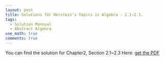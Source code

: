 ```yaml
---
layout: post
title: Solutions for Herstein's Topics in Algebra - 2.1~2.3.
tags:
  - Solution Mannual
  - Abstract Algebra
use_math: true
comments: true
---
```

You can find the solution for Chapter2, Section 2.1~2.3 Here:
[get the PDF](/assets/Herstein_Topics_in_Algebra_solution-2.1-2.3.pdf)




